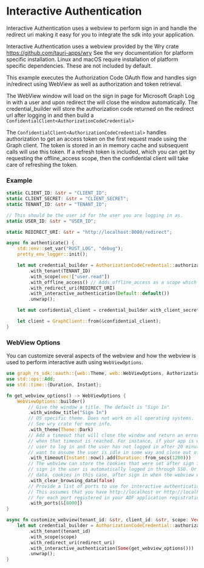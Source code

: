 # Interactive Authentication

Interactive Authentication uses a webview to perform sign in and handle the redirect
uri making it easy for you to integrate the sdk into your application.

Interactive Authentication uses a webview provided by the Wry crate https://github.com/tauri-apps/wry
See the wry documentation for platform specific installation. Linux and macOS require
installation of platform specific dependencies. These are not included by default.

This example executes the Authorization Code OAuth flow and handles
sign in/redirect using WebView as well as authorization and token retrieval.

The WebView window will load on the sign in page for Microsoft Graph
Log in with a user and upon redirect the will close the window automatically.
The credential_builder will store the authorization code returned on the
redirect url after logging in and then build a `ConfidentialClient<AuthorizationCodeCredential>`

The `ConfidentialClient<AuthorizationCodeCredential>` handles authorization to get an access token
on the first request made using the Graph client. The token is stored in an in memory cache
and subsequent calls will use this token. If a refresh token is included, which you can get
by requesting the offline_access scope, then the confidential client will take care of refreshing
the token.

### Example

```rust
static CLIENT_ID: &str = "CLIENT_ID";
static CLIENT_SECRET: &str = "CLIENT_SECRET";
static TENANT_ID: &str = "TENANT_ID";

// This should be the user id for the user you are logging in as.
static USER_ID: &str = "USER_ID";

static REDIRECT_URI: &str = "http://localhost:8000/redirect";

async fn authenticate() {
    std::env::set_var("RUST_LOG", "debug");
    pretty_env_logger::init();

    let mut credential_builder = AuthorizationCodeCredential::authorization_url_builder(CLIENT_ID)
        .with_tenant(TENANT_ID)
        .with_scope(vec!["user.read"])
        .with_offline_access() // Adds offline_access as a scope which is needed to get a refresh token.
        .with_redirect_uri(REDIRECT_URI)
        .with_interactive_authentication(Default::default())
        .unwrap();

    let mut confidential_client = credential_builder.with_client_secret(CLIENT_SECRET).build();

    let client = GraphClient::from(&confidential_client);
}
```


### WebView Options

You can customize several aspects of the webview and how the webview is used to perform interactive auth
using `WebViewOptions`.

```rust
use graph_rs_sdk::oauth::{web::Theme, web::WebViewOptions, AuthorizationCodeCredential};
use std::ops::Add;
use std::time::{Duration, Instant};

fn get_webview_options() -> WebViewOptions {
    WebViewOptions::builder()
        // Give the window a title. The default is "Sign In"
        .with_window_title("Sign In")
        // OS specific theme. Does not work on all operating systems.
        // See wry crate for more info.
        .with_theme(Theme::Dark)
        // Add a timeout that will close the window and return an error
        // when that timeout is reached. For instance, if your app is waiting on the
        // user to log in and the user has not logged in after 20 minutes you may
        // want to assume the user is idle in some way and close out of the webview window.
        .with_timeout(Instant::now().add(Duration::from_secs(1200)))
        // The webview can store the cookies that were set after sign in so that on the next
        // sign in the user is automatically logged in through SSO. Or you can clear the browsing
        // data, cookies in this case, after sign in when the webview window closes.
        .with_clear_browsing_data(false)
        // Provide a list of ports to use for interactive authentication.
        // This assumes that you have http://localhost or http://localhost:port
        // for each port registered in your ADF application registration.
        .with_ports(&[8000])
}

async fn customize_webview(tenant_id: &str, client_id: &str, scope: Vec<&str>, redirect_uri: &str) {
    let mut credential_builder = AuthorizationCodeCredential::authorization_url_builder(client_id)
        .with_tenant(tenant_id)
        .with_scope(scope)
        .with_redirect_uri(redirect_uri)
        .with_interactive_authentication(Some(get_webview_options()))
        .unwrap();
}
```
